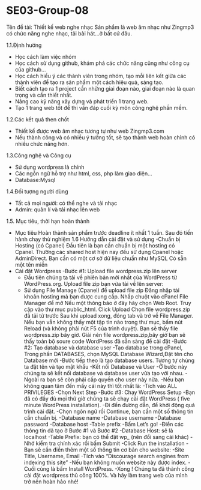 # SE03-Group-08
Tên đề tài: Thiết kế web nghe nhạc 
Sản phẩm là web âm nhạc như Zingmp3 có chức năng nghe nhạc, tải bài hát...ở bất cứ đâu.

1.1.Định hướng
- Học cách làm việc nhóm
- Học cách sử dụng github, khám phá các chức năng cũng như công cụ của github...
- Học cách hiểu ý các thành viên trong nhóm, tạo mỗi liên kết giữa các thành viên để tạo ra sản phẩm một cách hiệu quả, sáng tạo.
- Biết cách tạo ra 1 project cần những giai đoạn nào, giai đoạn nào là quan trọng và cần thiết nhất.
- Nâng cao kỹ năng xây dựng và phát triển 1 trang web.
- Tạo 1 trang web tốt để thi vấn đáp cuối kỳ môn công nghệ phần mềm.


1.2.Các kết quả then chốt
- Thiết kế được web âm nhạc tương tự như web Zingmp3.com
- Nếu thành công và có nhiều ý tưởng tốt, sẽ tạo thành web hoàn chỉnh có nhiều chức năng hơn.



1.3.Công nghệ và Công cụ
- Sử dụng wordpress là chính
- Các ngôn ngữ hỗ trợ như html, css, php làm giao diện...
- Database:Mysql



1.4.Đối tượng người dùng
- Tất cả mọi người: có thể nghe và tải nhạc
- Admin: quản lí và tải nhạc lên web

1.5. Mục tiêu, thời hạn hoàn thành
- Mục tiêu Hoàn thành sản phẩm trước deadline ít nhất 1 tuần. Sau đó tiến hành chạy thử nghiệm
1.6 Hướng dẫn cài đặt và sử dụng
-Chuẩn bị Hosting (có Cpanel)
  Đầu tiên là bạn cần chuẩn bị một hosting có Cpanel.
  Thường các shared host hiện nay đều sử dụng Cpanel hoặc AdminDirect.
  Bạn cần có một cơ sở dữ liệu chuẩn như MySQL
  Có sẵn một tên miền
- Cài đặt Wordpress
-Bước #1: Upload file wordpress.zip lên server
   - Đầu tiên chúng ta tải về phiên bản mới nhất của WordPress từ WordPress.org.
   Upload file zip bạn vừa tải về lên server:
   - Sử dụng File Manage (Cpanel) để upload file zip
   Đăng nhập tài khoản hosting mà bạn được cung cấp.
   Nhấp chuột vào cPanel File Manager để mở
   Nếu một thông báo ở đây hãy chọn Web Root.
   Truy cập vào thư mục public_html. Click Upload
   Chọn file wordpress.zip đã tải từ trước
   Sau khi upload xong, đóng tab và trở về File Manager.
   Nếu bạn vẫn không thấy một tập tin nào trong thư mục, bấm nút Reload (và không phải nút F5 của trình duyệt). Bạn sẽ thấy file                wordpress.zip bây giờ.
   Giải nén file wordpress.zip,bây giờ bạn sẽ thấy toàn bộ soure code WordPress đã sẵn sàng để cài đặt
-Bước #2: Tạo database và database user
  -Tạo database trong cPanel, Trong phần DATABASES, chọn MySQL Database Wizard,Đặt tên cho Database mới
  -Bước tiếp theo là tạo database users. Tương tự chúng ta đặt tên và tạo mật khẩu
  -Kết nối Database và User
  -Ở bước này chúng ta sẽ kết nối database và database user vừa tạo với nhau.
  -Ngoài ra bạn sẽ còn phải cấp quyền cho user này nữa.
  -Nếu bạn không quan tâm đến mấy cái này thì tốt nhất là:
  -Tích vào ALL PRIVILEGES 
  -Chọn Next Step
-Bước #3: Chạy WordPress Setup
  -Bạn đã có đầy đủ mọi thứ giờ chúng ta sẽ chạy cài đặt WordPress ( five minute WordPress installation).
  -Đi đến đường dẫn, để khởi động quá trình cài đặt.
    -Chọn ngôn ngữ rồi Continue, bạn cần một số thông tin cần chuẩn bị.
        -Database name
        -Database username
        -Database password
        -Database host
        -Table prefix
      -Bấm Let’s go!
      -Điền các thông tin đã tạo ở Bước #1 và Bước #2
          -Database Host: sẽ là localhost
          -Table Prefix: bạn có thể đặt wp_ (nên đổi sang cái khác)
          -Nhớ kiểm tra chính xác rồi bấm Submit
      -Click Run the installation
      -Bạn sẽ cần điền thêm một số thông tin cơ bản cho website:
            -Site Title, Username, Email
            -Tích vào “Discourage search engines from indexing this site”
            -Nếu bạn không muốn website này được index.
            -Cuối cùng là bấm Install WordPress.
-Xong ! Chúng ta đã thành công cài đặt wordpress thủ công 100%. Và hãy làm trang web của mình trở nên hoàn hảo nhé! 
